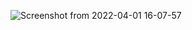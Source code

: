 ![Screenshot from 2022-04-01 16-07-57](https://user-images.githubusercontent.com/79419141/161269861-fcff3218-25ac-42e9-bb59-ed52db8a255d.png)
